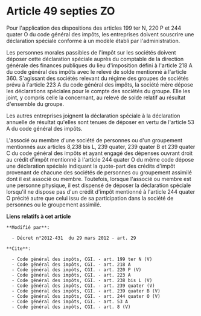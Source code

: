 # Article 49 septies ZO

Pour l'application des dispositions des articles 199 ter N, 220 P et 244 quater O du code général des impôts, les entreprises
doivent souscrire une déclaration spéciale conforme à un modèle établi par l'administration. 

Les personnes morales passibles de l'impôt sur les sociétés doivent déposer cette déclaration spéciale auprès du comptable de
la direction générale des finances publiques du lieu d'imposition défini à l'article 218 A du code général des impôts avec le
relevé de solde mentionné à l'article 360. S'agissant des sociétés relevant du régime des groupes de sociétés prévu à
l'article 223 A du code général des impôts, la société mère dépose les déclarations spéciales pour le compte des sociétés du
groupe. Elle les joint, y compris celle la concernant, au relevé de solde relatif au résultat d'ensemble du groupe. 

Les autres entreprises joignent la déclaration spéciale à la déclaration annuelle de résultat qu'elles sont tenues de déposer
en vertu de l'article 53 A du code général des impôts. 

L'associé ou membre d'une société de personnes ou d'un groupement mentionnés aux articles 8,238 bis L, 239 quater, 239 quater
B et 239 quater C du code général des impôts et ayant engagé des dépenses ouvrant droit au crédit d'impôt mentionné à
l'article 244 quater O du même code dépose une déclaration spéciale indiquant la quote-part des crédits d'impôt provenant de
chacune des sociétés de personnes ou groupement assimilé dont il est associé ou membre. Toutefois, lorsque l'associé ou
membre est une personne physique, il est dispensé de déposer la déclaration spéciale lorsqu'il ne dispose pas d'un crédit
d'impôt mentionné à l'article 244 quater O précité autre que celui issu de sa participation dans la société de personnes ou
le groupement assimilé.

**Liens relatifs à cet article**

	**Modifié par**:

	  - Décret n°2012-431  du 29 mars 2012 - art. 29

	**Cite**:

	  - Code général des impôts, CGI. - art. 199 ter N (V)
	  - Code général des impôts, CGI. - art. 218 A
	  - Code général des impôts, CGI. - art. 220 P (V)
	  - Code général des impôts, CGI. - art. 223 A
	  - Code général des impôts, CGI. - art. 238 bis L (V)
	  - Code général des impôts, CGI. - art. 239 quater (V)
	  - Code général des impôts, CGI. - art. 239 quater B (V)
	  - Code général des impôts, CGI. - art. 244 quater O (V)
	  - Code général des impôts, CGI. - art. 53 A
	  - Code général des impôts, CGI. - art. 8 (V)
